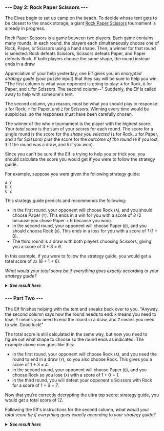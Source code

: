 ﻿### --- Day 2: Rock Paper Scissors ---

The Elves begin to set up camp on the beach. To decide whose tent gets to
be closest to the snack storage, a giant [Rock Paper Scissors](https://en.wikipedia.org/wiki/Rock_paper_scissors) tournament is
already in progress.

Rock Paper Scissors is a game between two players. Each game contains many
rounds; in each round, the players each simultaneously choose one of Rock,
Paper, or Scissors using a hand shape. Then, a winner for that round is
selected: Rock defeats Scissors, Scissors defeats Paper, and Paper defeats
Rock. If both players choose the same shape, the round instead ends in a
draw.

Appreciative of your help yesterday, one Elf gives you an *encrypted
strategy guide* (your puzzle input) that they say will be sure to help you
win. "The first column is what your opponent is going to play: `A` for Rock,
`B` for Paper, and `C` for Scissors. The second column--" Suddenly, the Elf is
called away to help with someone's tent.

The second column, you reason, must be what you should play in response: `X`
for Rock, `Y` for Paper, and `Z` for Scissors. Winning every time would be
suspicious, so the responses must have been carefully chosen.

The winner of the whole tournament is the player with the highest score.
Your *total score* is the sum of your scores for each round. The score for a
single round is the score for the *shape you selected* (`1` for Rock, `2` for
Paper, and `3` for Scissors) plus the score for the *outcome of the round* (`0`
if you lost, `3` if the round was a draw, and `6` if you won).

Since you can't be sure if the Elf is trying to help you or trick you, you
should calculate the score you would get if you were to follow the strategy
guide.

For example, suppose you were given the following strategy guide:

	A Y
	B X
	C Z

This strategy guide predicts and recommends the following:

- In the first round, your opponent will choose Rock (`A`), and you should choose Paper (`Y`). This ends in a win for you with a score of *8* (2 because you chose Paper + 6 because you won).
- In the second round, your opponent will choose Paper (`B`), and you should choose Rock (`X`). This ends in a loss for you with a score of *1* (1 + 0).
- The third round is a draw with both players choosing Scissors, giving you a score of 3 + 3 = *6*.

In this example, if you were to follow the strategy guide, you would get a 
total score of *`15`* (8 + 1 + 6).

*What would your total score be if everything goes exactly according to 
your strategy guide?*

<details>
  <summary><strong><em>See result here</em></strong></summary>
	Your puzzle answer was <strong><em>15422</em></strong>.
</details>

### --- Part Two ---

The Elf finishes helping with the tent and sneaks back over to you.
"Anyway, the second column says how the round needs to end: `X` means you
need to lose, `Y` means you need to end the round in a draw, and `Z` means you
need to win. Good luck!"

The total score is still calculated in the same way, but now you need to
figure out what shape to choose so the round ends as indicated. The example
above now goes like this:

- In the first round, your opponent will choose Rock (`A`), and you need the round to end in a draw (`Y`), so you also choose Rock. This gives you a score of 1 + 3 = *4*.
- In the second round, your opponent will choose Paper (`B`), and you choose Rock so you lose (`X`) with a score of 1 + 0 = *1*.
- In the third round, you will defeat your opponent's Scissors with Rock for a score of 1 + 6 = *7*.

Now that you're correctly decrypting the ultra top secret strategy guide,
you would get a total score of *12*.

Following the Elf's instructions for the second column, *what would your
total score be if everything goes exactly according to your strategy guide?*

<details>
  <summary><strong><em>See result here</em></strong></summary>
	Your puzzle answer was <strong><em>15442</em></strong>.
</details>